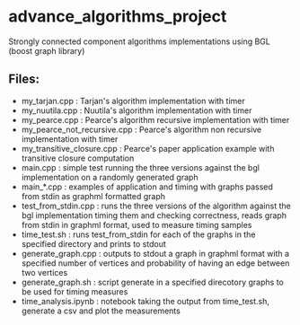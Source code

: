 # advance_algorithms_project
Strongly connected component algorithms implementations using BGL (boost graph library)

## Files:
-   my_tarjan.cpp : Tarjan's algorithm implementation with timer
-   my_nuutila.cpp : Nuutila's algorithm implementation with timer
-   my_pearce.cpp : Pearce's algorithm recursive implementation with timer
-   my_pearce_not_recursive.cpp : Pearce's algorithm non recursive implementation with timer
-   my_transitive_closure.cpp : Pearce's paper application example with transitive closure computation
-   main.cpp : simple test running the three versions against the bgl implementation on a randomly generated graph
-   main_*.cpp : examples of application and timing with graphs passed from stdin as graphml formatted graph
-   test_from_stdin.cpp : runs the three versions of the algorithm against the bgl implementation timing them and checking correctness, reads graph from stdin in graphml format, used to measure timing samples
-   time_test.sh : runs test_from_stdin for each of the graphs in the specified directory and prints to stdout
-   generate_graph.cpp : outputs to stdout a graph in graphml format with a specified number of vertices and probability of having an edge between two vertices
-   generate_graph.sh : script generate in a specified direcotory graphs to be used for timing measures
-   time_analysis.ipynb : notebook taking the output from time_test.sh, generate a csv and plot the measurements
